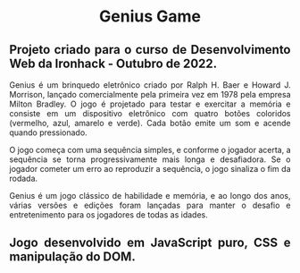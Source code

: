 <h1 align="center">
  Genius Game
</h1>

<h2 align="justify">
Projeto criado para o curso de Desenvolvimento Web da Ironhack - Outubro de 2022.
</h2>

<p align="justify">
Genius é um brinquedo eletrônico criado por Ralph H. Baer e Howard J. Morrison, lançado comercialmente pela primeira vez em 1978 pela empresa Milton Bradley. O jogo é projetado para testar e exercitar a memória e consiste em um dispositivo eletrônico com quatro botões coloridos (vermelho, azul, amarelo e verde). Cada botão emite um som e acende quando pressionado.
</p>


<p align="justify">
O jogo começa com uma sequência simples, e conforme o jogador acerta, a sequência se torna progressivamente mais longa e desafiadora. Se o jogador cometer um erro ao reproduzir a sequência, o jogo sinaliza o fim da rodada.

</p>


<p align="justify">
Genius é um jogo clássico de habilidade e memória, e ao longo dos anos, várias versões e edições foram lançadas para manter o desafio e entretenimento para os jogadores de todas as idades.
</p>

<h2 align="justify">
 Jogo desenvolvido em JavaScript puro, CSS e manipulação do DOM.
</h2>
